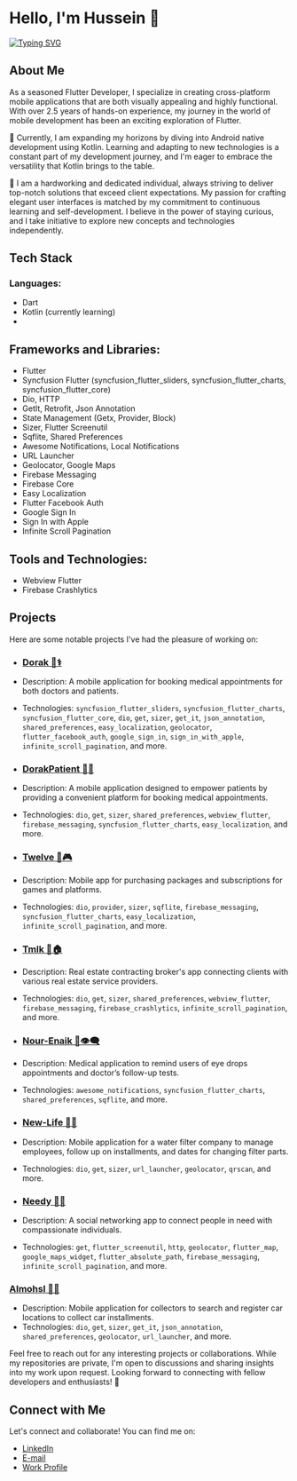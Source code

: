# Hello, I'm Hussein 👋

[![Typing SVG](https://readme-typing-svg.herokuapp.com?font=Tajawal&weight=700&size=50&pause=500&color=F5ECF7&vCenter=true&random=false&width=450&height=250&lines=Mobile+App+Developer;Flutter+Developer)](https://git.io/typing-svg)

## About Me

As a seasoned Flutter Developer, I specialize in creating cross-platform mobile applications that are both visually appealing and highly functional. With over 2.5 years of hands-on experience, my journey in the world of mobile development has been an exciting exploration of Flutter.

🚀 Currently, I am expanding my horizons by diving into Android native development using Kotlin. Learning and adapting to new technologies is a constant part of my development journey, and I'm eager to embrace the versatility that Kotlin brings to the table.

🌟 I am a hardworking and dedicated individual, always striving to deliver top-notch solutions that exceed client expectations. My passion for crafting elegant user interfaces is matched by my commitment to continuous learning and self-development. I believe in the power of staying curious, and I take initiative to explore new concepts and technologies independently.

## Tech Stack

### Languages:

- Dart
- Kotlin (currently learning)
- 
## Frameworks and Libraries:
- Flutter
- Syncfusion Flutter (syncfusion_flutter_sliders, syncfusion_flutter_charts, syncfusion_flutter_core)
- Dio, HTTP
- GetIt, Retrofit, Json Annotation
- State Management (Getx, Provider, Block)
- Sizer, Flutter Screenutil
- Sqflite, Shared Preferences
- Awesome Notifications, Local Notifications
- URL Launcher
- Geolocator, Google Maps
- Firebase Messaging
- Firebase Core
- Easy Localization
- Flutter Facebook Auth
- Google Sign In
- Sign In with Apple
- Infinite Scroll Pagination

## Tools and Technologies:
- Webview Flutter
- Firebase Crashlytics

## Projects

Here are some notable projects I've had the pleasure of working on:

- ### [Dorak 📱⚕️](link-to-Dorak-repo)
- Description: A mobile application for booking medical appointments for both doctors and patients.
- Technologies: `syncfusion_flutter_sliders`, `syncfusion_flutter_charts`, `syncfusion_flutter_core`, `dio`, `get`, `sizer`, `get_it`, `json_annotation`, `shared_preferences`, `easy_localization`, `geolocator`, `flutter_facebook_auth`, `google_sign_in`, `sign_in_with_apple`, `infinite_scroll_pagination`, and more.

- ### [DorakPatient 📱🏥](link-to-DorakPatient-repo)
- Description: A mobile application designed to empower patients by providing a convenient platform for booking medical appointments.
- Technologies: `dio`, `get`, `sizer`, `shared_preferences`, `webview_flutter`, `firebase_messaging`, `syncfusion_flutter_charts`, `easy_localization`, and more.

- ### [Twelve 📱🎮](link-to-Twelve-repo)
- Description: Mobile app for purchasing packages and subscriptions for games and platforms.
- Technologies: `dio`, `provider`, `sizer`, `sqflite`, `firebase_messaging`, `syncfusion_flutter_charts`, `easy_localization`, `infinite_scroll_pagination`, and more.

- ### [Tmlk 📱🏠](link-to-Tmlk-repo)
- Description: Real estate contracting broker's app connecting clients with various real estate service providers.
- Technologies: `dio`, `get`, `sizer`, `shared_preferences`, `webview_flutter`, `firebase_messaging`, `firebase_crashlytics`, `infinite_scroll_pagination`, and more.

- ### [Nour-Enaik 📱👁️‍🗨️](link-to-Nour-Enaik-repo)
- Description: Medical application to remind users of eye drops appointments and doctor’s follow-up tests.
- Technologies: `awesome_notifications`, `syncfusion_flutter_charts`, `shared_preferences`, `sqflite`, and more.

- ### [New-Life 📱💧](link-to-New-Life-repo)
- Description: Mobile application for a water filter company to manage employees, follow up on installments, and dates for changing filter parts.
- Technologies: `dio`, `get`, `sizer`, `url_launcher`, `geolocator`, `qrscan`, and more.

- ### [Needy 📱🤝](link-to-Needy-repo)
- Description: A social networking app to connect people in need with compassionate individuals.
- Technologies: `get`, `flutter_screenutil`, `http`, `geolocator`, `flutter_map`, `google_maps_widget`, `flutter_absolute_path`, `firebase_messaging`, `infinite_scroll_pagination`, and more.

### [Almohsl 📱🚗](link-to-Almohsl-repo)
- Description: Mobile application for collectors to search and register car locations to collect car installments.
- Technologies: `dio`, `get`, `sizer`, `get_it`, `json_annotation`, `shared_preferences`, `geolocator`, `url_launcher`, and more.

Feel free to reach out for any interesting projects or collaborations. While my repositories are private, I'm open to discussions and sharing insights into my work upon request. Looking forward to connecting with fellow developers and enthusiasts! 🚀

## Connect with Me

Let's connect and collaborate! You can find me on:

- [LinkedIn](www.linkedin.com/in/hussein-adel-436661247)
- [E-mail](mailto:husseinadel284@gmail.com)
- [Work Profile](https://drive.google.com/file/d/1ayR6L_uBMovNikXyIDVEgB8yIK-numrx/view?usp=drive_link)
